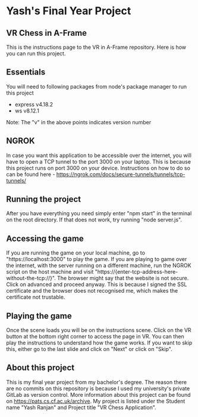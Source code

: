 # Yash's Final Year Project

## VR Chess in A-Frame
This is the instructions page to the VR in A-Frame repository. Here is how you can run this project.

## Essentials
You will need to following packages from node's package manager to run this project
- express v4.18.2
- ws v8.12.1 

Note: The "v" in the above points indicates version number

## NGROK

In case you want this application to be accessible over the internet, you will have to open a TCP tunnel to the port 3000 on your laptop. This is because this project runs on port 3000 on your device. Instructions on how to do so can be found here - https://ngrok.com/docs/secure-tunnels/tunnels/tcp-tunnels/ 

## Running the project

After you have everything you need simply enter "npm start" in the terminal on the root directory. If that does not work, try running "node server.js".

## Accessing the game

If you are running the game on your local machine, go to "https://localhost:3000" to play the game. If you are playing to game over the internet, with the server running on a different machine, run the NGROK script on the host machine and visit "https://{enter-tcp-address-here-without-the-tcp://}". The browser might say that the website is not secure. Click on advanced and proceed anyway. This is because I signed the SSL certificate and the browser does not recognised me, which makes the certificate not trustable.

## Playing the game

Once the scene loads you will be on the instructions scene. Click on the VR button at the bottom right corner to access the page in VR. You can then play the instructions to understand how the game works. If you want to skip this, either go to the last slide and click on "Next" or click on "Skip".

## About this project

This is my final year project from my bachelor's degree. The reason there are no commits on this repository is because I used my university's private GitLab as version control. More information about this project can be found on https://pats.cs.cf.ac.uk/archive. My project is listed under the Student name "Yash Ranjan" and Project title 	"VR Chess Application".